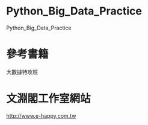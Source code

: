 # Python_Big_Data_Practice
Python_Big_Data_Practice

# 參考書籍
大數據特攻班

# 文淵閣工作室網站
http://www.e-happy.com.tw
